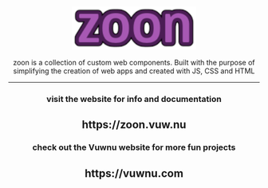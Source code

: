 <p align="center">
<img src="zoon_logo.png" width="250">
</p>
<p align="center">zoon is a collection of custom web components. Built with the purpose of simplifying the creation of web apps and created with JS, CSS and HTML</p>

***

<h3 align="center">visit the website for info and documentation</h2>
<h2 align="center">https://zoon.vuw.nu</h2>
<h3 align="center">check out the Vuwnu website for more fun projects</h2>
<h2 align="center">https://vuwnu.com</h2>
